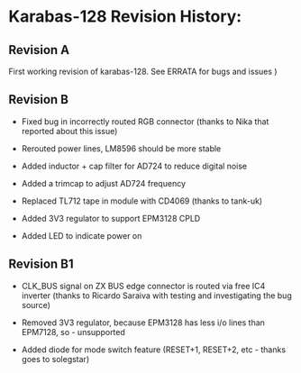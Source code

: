 # Karabas-128 Revision History:

## Revision A

First working revision of karabas-128.
See ERRATA for bugs and issues )


## Revision B

- Fixed bug in incorrectly routed RGB connector (thanks to Nika that reported about this issue)

- Rerouted power lines, LM8596 should be more stable

- Added inductor + cap filter for AD724 to reduce digital noise

- Added a trimcap to adjust AD724 frequency

- Replaced TL712 tape in module with CD4069 (thanks to tank-uk)

- Added 3V3 regulator to support EPM3128 CPLD

- Added LED to indicate power on


## Revision B1

- CLK_BUS signal on ZX BUS edge connector is routed via free IC4 inverter (thanks to Ricardo Saraiva with testing and investigating the bug source)

- Removed 3V3 regulator, because EPM3128 has less i/o lines than EPM7128, so - unsupported

- Added diode for mode switch feature (RESET+1, RESET+2, etc - thanks goes to solegstar)

